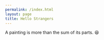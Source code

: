 ```yaml
---
permalink: /index.html
layout: page
title: Hello Strangers
---
```


A painting is more than the sum of its parts. 😆
